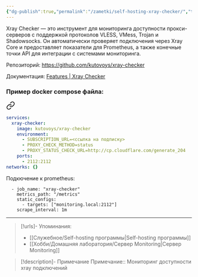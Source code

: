 ```yaml
---
{"dg-publish":true,"permalink":"/zametki/self-hosting-xray-checker/","tags":[""],"created":"2025-04-20 22:14","updated":"2025-06-10T02:17:15+03:00"}
---
```


Xray Checker — это инструмент для мониторинга доступности прокси-серверов с поддержкой протоколов VLESS, VMess, Trojan и Shadowsocks. Он автоматически проверяет подключения через Xray Core и предоставляет показатели для Prometheus, а также конечные точки API для интеграции с системами мониторинга.

Репозиторий: https://github.com/kutovoys/xray-checker

Документация: [Features \| Xray Checker](https://xray-checker.kutovoy.dev/intro/features/)
### Пример docker compose файла:

<div class="transclusion internal-embed is-loaded"><a class="markdown-embed-link" href="/docker-compose/xray-checker/" aria-label="Open link"><svg xmlns="http://www.w3.org/2000/svg" width="24" height="24" viewBox="0 0 24 24" fill="none" stroke="currentColor" stroke-width="2" stroke-linecap="round" stroke-linejoin="round" class="svg-icon lucide-link"><path d="M10 13a5 5 0 0 0 7.54.54l3-3a5 5 0 0 0-7.07-7.07l-1.72 1.71"></path><path d="M14 11a5 5 0 0 0-7.54-.54l-3 3a5 5 0 0 0 7.07 7.07l1.71-1.71"></path></svg></a><div class="markdown-embed">




```yaml
services:
  xray-checker:
    image: kutovoys/xray-checker
    environment:
      - SUBSCRIPTION_URL=<ссылка на подписку>
      - PROXY_CHECK_METHOD=status
      - PROXY_STATUS_CHECK_URL=http://cp.cloudflare.com/generate_204
    ports:
      - 2112:2112
networks: {}
```


</div></div>


Подкючение к prometheus:
```
  - job_name: "xray-checker"
    metrics_path: "/metrics"
    static_configs:
      - targets: ["monitoring.local:2112"]
    scrape_interval: 1m
```

---
> [!urls]- Упоминания:
> - [[Служебное/Self-hosting программы\|Self-hosting программы]]
 > - [[Хобби/Домашняя лаборатория/Сервер Monitoring\|Сервер Monitoring]]

> [!description]- Примечание
> Примечание:: Мониторинг доступности xray подключений
